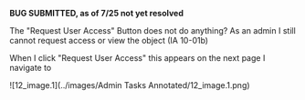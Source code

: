 **BUG SUBMITTED, as of 7/25 not yet resolved**

The "Request User Access" Button does not do anything? As an admin I still cannot request access or view the object (IA 10-01b)

When I click "Request User Access" this appears on the next page I navigate to

![12_image.1](../images/Admin Tasks Annotated/12_image.1.png)
